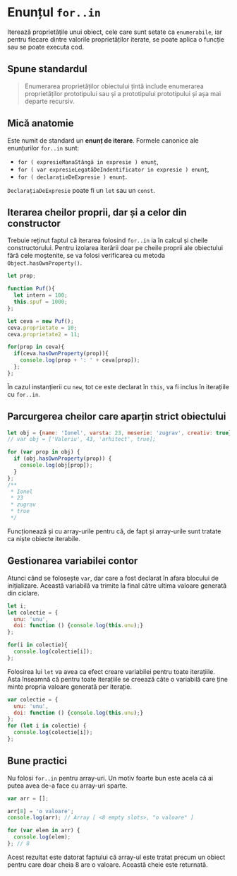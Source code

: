 # Enunțul `for..in`

Iterează proprietățile unui obiect, cele care sunt setate ca `enumerabile`, iar pentru fiecare dintre valorile proprietăților iterate, se poate aplica o funcție sau se poate executa cod.

## Spune standardul

> Enumerarea proprietăților obiectului țintă include enumerarea proprietăților prototipului sau și a prototipului prototipului și așa mai departe recursiv.

## Mică anatomie

Este numit de standard un **enunț de iterare**.
Formele canonice ale enunțurilor `for..in` sunt:

-   `for ( expresieManaStângă in expresie ) enunț`,
-   `for ( var expresieLegatăDeIndentificator in expresie ) enunț`,
-   `for ( declarațieDeExpresie ) enunț`.

`DeclarațiaDeExpresie` poate fi un `let` sau un `const`.

## Iterarea cheilor proprii, dar și a celor din constructor

Trebuie reținut faptul că iterarea folosind `for..in` ia în calcul și cheile constructorului. Pentru izolarea iterării doar pe cheile proprii ale obiectului fără cele moștenite, se va folosi verificarea cu metoda `Object.hasOwnProperty()`.

```javascript
let prop;

function Puf(){
  let intern = 100;
  this.spuf = 1000;
};

let ceva = new Puf();
ceva.proprietate = 10;
ceva.proprietate2 = 11;

for(prop in ceva){
  if(ceva.hasOwnProperty(prop)){
    console.log(prop + ': ' + ceva[prop]);
  };
};
```

În cazul instanțierii cu `new`, tot ce este declarat în `this`, va fi inclus în iterațiile cu `for..in`.

## Parcurgerea cheilor care aparțin strict obiectului

```javascript
let obj = {name: 'Ionel', varsta: 23, meserie: 'zugrav', creativ: true};
// var obj = ['Valeriu', 43, 'arhitect', true];

for (var prop in obj) {
  if (obj.hasOwnProperty(prop)) {
    console.log(obj[prop]);
  }
};
/**
 * Ionel
 * 23
 * zugrav
 * true
 */
```

Funcționează și cu array-urile pentru că, de fapt și array-urile sunt tratate ca niște obiecte iterabile.

## Gestionarea variabilei contor

Atunci când se folosește `var`, dar care a fost declarat în afara blocului de inițializare. Această variabilă va trimite la final către ultima valoare generată din ciclare.

```javascript
let i;
let colectie = {
  unu: 'unu',
  doi: function () {console.log(this.unu);}
};

for(i in colectie){
  console.log(colectie[i]);
};
```

Folosirea lui `let` va avea ca efect creare variabilei pentru toate iterațiile. Asta înseamnă că pentru toate iterațiile se creează câte o variabilă care ține minte propria valoare generată per iterație.

```javascript
var colectie = {
  unu: 'unu',
  doi: function () {console.log(this.unu);}
};
for (let i in colectie) {
  console.log(colectie[i]);
};
```

## Bune practici

Nu folosi `for..in` pentru array-uri. Un motiv foarte bun este acela că ai putea avea de-a face cu array-uri sparte.

```javascript
var arr = [];

arr[8] = 'o valoare';
console.log(arr); // Array [ <8 empty slots>, "o valoare" ]

for (var elem in arr) {
  console.log(elem);
}; // 8
```

Acest rezultat este datorat faptului că array-ul este tratat precum un obiect pentru care doar cheia 8 are o valoare. Această cheie este returnată.
